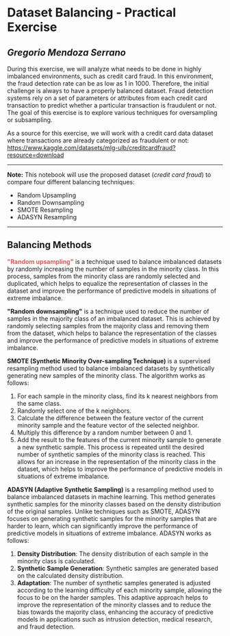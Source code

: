 # **Dataset Balancing - Practical Exercise**

## *Gregorio Mendoza Serrano*

During this exercise, we will analyze what needs to be done in highly imbalanced environments, such as credit card fraud. In this environment, the fraud detection rate can be as low as 1 in 1000. Therefore, the initial challenge is always to have a properly balanced dataset.
Fraud detection systems rely on a set of parameters or attributes from each credit card transaction to predict whether a particular transaction is fraudulent or not.
The goal of this exercise is to explore various techniques for oversampling or subsampling.

As a source for this exercise, we will work with a credit card data dataset where transactions are already categorized as fraudulent or not:
https://www.kaggle.com/datasets/mlg-ulb/creditcardfraud?resource=download

---
**Note:** This notebook will use the proposed dataset (*credit card fraud*) to compare four different balancing techniques:
- Random Upsampling
- Random Downsampling
- SMOTE Resampling
- ADASYN Resampling
---

## **Balancing Methods**

<font color='IndianRed'>**"Random upsampling"**</font> is a technique used to balance imbalanced datasets by randomly increasing the number of samples in the minority class. In this process, samples from the minority class are randomly selected and duplicated, which helps to equalize the representation of classes in the dataset and improve the performance of predictive models in situations of extreme imbalance.


**"Random downsampling"** is a technique used to reduce the number of samples in the majority class of an imbalanced dataset. This is achieved by randomly selecting samples from the majority class and removing them from the dataset, which helps to balance the representation of the classes and improve the performance of predictive models in situations of extreme imbalance.


**SMOTE (Synthetic Minority Over-sampling Technique)** is a supervised resampling method used to balance imbalanced datasets by synthetically generating new samples of the minority class. The algorithm works as follows:
1. For each sample in the minority class, find its k nearest neighbors from the same class.
2. Randomly select one of the k neighbors.
3. Calculate the difference between the feature vector of the current minority sample and the feature vector of the selected neighbor.
4. Multiply this difference by a random number between 0 and 1.
5. Add the result to the features of the current minority sample to generate a new synthetic sample.
This process is repeated until the desired number of synthetic samples of the minority class is reached. This allows for an increase in the representation of the minority class in the dataset, which helps to improve the performance of predictive models in situations of extreme imbalance.


**ADASYN (Adaptive Synthetic Sampling)** is a resampling method used to balance imbalanced datasets in machine learning. This method generates synthetic samples for the minority classes based on the density distribution of the original samples. Unlike techniques such as SMOTE, ADASYN focuses on generating synthetic samples for the minority samples that are harder to learn, which can significantly improve the performance of predictive models in situations of extreme imbalance. ADASYN works as follows:
1. **Density Distribution**: The density distribution of each sample in the minority class is calculated.
2. **Synthetic Sample Generation**: Synthetic samples are generated based on the calculated density distribution.
3. **Adaptation**: The number of synthetic samples generated is adjusted according to the learning difficulty of each minority sample, allowing the focus to be on the harder samples.
This adaptive approach helps to improve the representation of the minority classes and to reduce the bias towards the majority class, enhancing the accuracy of predictive models in applications such as intrusion detection, medical research, and fraud detection.
